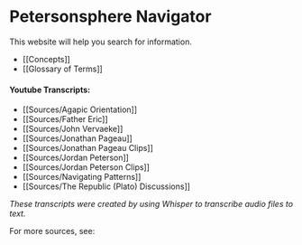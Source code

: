 # Petersonsphere Navigator

This website will help you search for information.

- [[Concepts]]
- [[Glossary of Terms]]

#### Youtube Transcripts:
- [[Sources/Agapic Orientation]]
- [[Sources/Father Eric]]
- [[Sources/John Vervaeke]]
- [[Sources/Jonathan Pageau]]
- [[Sources/Jonathan Pageau Clips]]
- [[Sources/Jordan Peterson]]
- [[Sources/Jordan Peterson Clips]]
- [[Sources/Navigating Patterns]]
- [[Sources/The Republic (Plato) Discussions]]

*These transcripts were created by using Whisper to transcribe audio files to text.*

For more sources, see:
